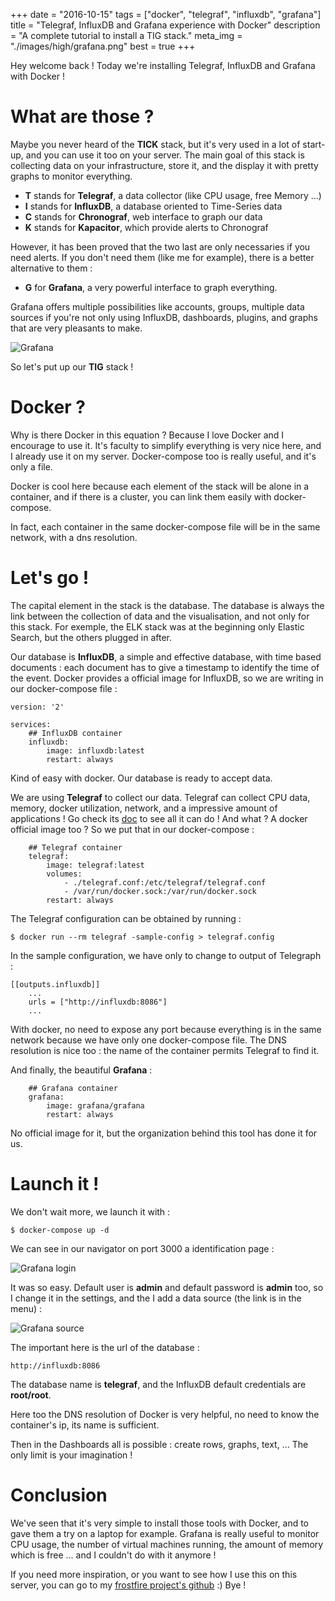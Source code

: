 +++
date = "2016-10-15"
tags = ["docker", "telegraf", "influxdb", "grafana"]
title = "Telegraf, InfluxDB and Grafana experience with Docker"
description = "A complete tutorial to install a TIG stack."
meta_img = "./images/high/grafana.png"
best = true
+++

Hey welcome back ! Today we're installing Telegraf, InfluxDB and Grafana with Docker !

# What are those ?

Maybe you never heard of the **TICK** stack, but it's very used in a lot of start-up, and you can use it too on your server. The main goal of this stack is collecting data on your infrastructure, store it, and the display it with pretty graphs to monitor everything.

* **T** stands for **Telegraf**, a data collector (like CPU usage, free Memory ...)
* **I** stands for **InfluxDB**, a database oriented to Time-Series data
* **C** stands for **Chronograf**, web interface to graph our data
* **K** stands for **Kapacitor**, which provide alerts to Chronograf

However, it has been proved that the two last are only necessaries if you need alerts. If you don't need them (like me for example), there is a better alternative to them :

* **G** for **Grafana**, a very powerful interface to graph everything.

Grafana offers multiple possibilities like accounts, groups, multiple data sources if you're not only using InfluxDB, dashboards, plugins, and graphs that are very pleasants to make.

![Grafana](./images/grafana.png)

So let's put up our **TIG** stack !

# Docker ?

Why is there Docker in this equation ? Because I love Docker and I encourage to use it. It's faculty to simplify everything is very nice here, and I already use it on my server. Docker-compose too is really useful, and it's only a file.

Docker is cool here because each element of the stack will be alone in a container, and if there is a cluster, you can link them easily with docker-compose. 

In fact, each container in the same docker-compose file will be in the same network, with a dns resolution.

# Let's go !

The capital element in the stack is the database. The database is always the link between the collection of data and the visualisation, and not only for this stack. For exemple, the ELK stack was at the beginning only Elastic Search, but the others plugged in after.

Our database is **InfluxDB**, a simple and effective database, with time based documents : each document has to give a timestamp to identify the time of the event. Docker provides a official image for InfluxDB, so we are writing in our docker-compose file :

	version: '2'

	services:
		## InfluxDB container
		influxdb:
	    	image: influxdb:latest
	    	restart: always

Kind of easy with docker. Our database is ready to accept data.

We are using **Telegraf** to collect our data. Telegraf can collect CPU data, memory, docker utilization, network, and a impressive amount of applications !
Go check its [doc](https://docs.influxdata.com/telegraf/v1.0/) to see all it can do ! And what ? A docker official image too ? So we put that in our docker-compose :

		## Telegraf container
		telegraf:
	    	image: telegraf:latest
	    	volumes:
	      		- ./telegraf.conf:/etc/telegraf/telegraf.conf
	      		- /var/run/docker.sock:/var/run/docker.sock
	    	restart: always

The Telegraf configuration can be obtained by running :

	$ docker run --rm telegraf -sample-config > telegraf.config

In the sample configuration, we have only to change to output of Telegraph :

	[[outputs.influxdb]]
		...
		urls = ["http://influxdb:8086"]
		...

With docker, no need to expose any port because everything is in the same network because we have only one docker-compose file. The DNS resolution is nice too : the name of the container permits Telegraf to find it.

And finally, the beautiful **Grafana** :

		## Grafana container
		grafana:
	    	image: grafana/grafana
	    	restart: always

No official image for it, but the organization behind this tool has done it for us.

# Launch it !

We don't wait more, we launch it with :

	$ docker-compose up -d

We can see in our navigator on port 3000 a identification page :

![Grafana login](/images/grafana_login.png)

It was so easy. Default user is **admin** and default password is **admin** too, so I change it in the settings, and the I add a data source (the link is in the menu) :

![Grafana source](/images/grafana_source.png)

The important here is the url of the database :

	http://influxdb:8086

The database name is **telegraf**, and the InfluxDB default credentials are **root/root**.

Here too the DNS resolution of Docker is very helpful, no need to know the container's ip, its name is sufficient.

Then in the Dashboards all is possible : create rows, graphs, text, ... The only limit is your imagination !

# Conclusion

We've seen that it's very simple to install those tools with Docker, and to gave them a try on a laptop for example. Grafana is really useful to monitor CPU usage, the number of virtual machines running, the amount of memory which is free ... and I couldn't do with it anymore !

If you need more inspiration, or you want to see how I use this on this server, you can go to my [frostfire project's github](https://github.com/fuegowolf/frostfire) :) Bye !